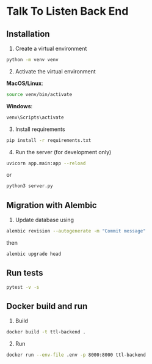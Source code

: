 # Talk To Listen Back End

## Installation
1. Create a virtual environment
```bash
python -m venv venv
```

2. Activate the virtual environment

**MacOS/Linux**:
```bash
source venv/bin/activate
```

**Windows**:
```bash
venv\Scripts\activate
```

3. Install requirements
```bash
pip install -r requirements.txt
```

4. Run the server (for development only)
```bash
uvicorn app.main:app --reload
```

or
```bash
python3 server.py
```

## Migration with Alembic
1. Update database using
```bash
alembic revision --autogenerate -m "Commit message"
```

then

```bash
alembic upgrade head
```

## Run tests
```bash
pytest -v -s
```

## Docker build and run
1. Build
```bash
docker build -t ttl-backend .
```

2. Run
```bash
docker run --env-file .env -p 8000:8000 ttl-backend
```